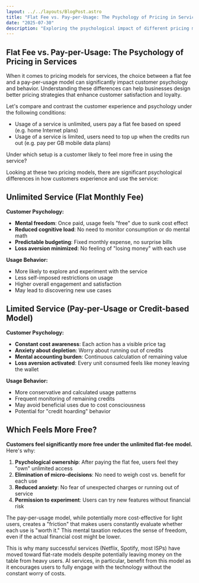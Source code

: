 ```yaml
---
layout: ../../layouts/BlogPost.astro
title: "Flat Fee vs. Pay-per-Usage: The Psychology of Pricing in Services"
date: "2025-07-30"
description: "Exploring the psychological impact of different pricing models on customer behavior."
---
```


## Flat Fee vs. Pay-per-Usage: The Psychology of Pricing in Services

When it comes to pricing models for services, the choice between a flat fee and a pay-per-usage model can significantly impact customer psychology and behavior. Understanding these differences can help businesses design better pricing strategies that enhance customer satisfaction and loyalty.

Let's compare and contrast the customer experience and psychology under the following conditions:

- Usage of a service is unlimited, users pay a flat fee based on speed (e.g. home Internet plans)
- Usage of a service is limited, users need to top up when the credits run out (e.g. pay per GB mobile data plans)

Under which setup is a customer likely to feel more free in using the service?

Looking at these two pricing models, there are significant psychological differences in how customers experience and use the service:

## Unlimited Service (Flat Monthly Fee)

**Customer Psychology:**

- **Mental freedom**: Once paid, usage feels "free" due to sunk cost effect
- **Reduced cognitive load**: No need to monitor consumption or do mental math
- **Predictable budgeting**: Fixed monthly expense, no surprise bills
- **Loss aversion minimized**: No feeling of "losing money" with each use

**Usage Behavior:**

- More likely to explore and experiment with the service
- Less self-imposed restrictions on usage
- Higher overall engagement and satisfaction
- May lead to discovering new use cases

## Limited Service (Pay-per-Usage or Credit-based Model)

**Customer Psychology:**

- **Constant cost awareness**: Each action has a visible price tag
- **Anxiety about depletion**: Worry about running out of credits
- **Mental accounting burden**: Continuous calculation of remaining value
- **Loss aversion activated**: Every unit consumed feels like money leaving the wallet

**Usage Behavior:**

- More conservative and calculated usage patterns
- Frequent monitoring of remaining credits
- May avoid beneficial uses due to cost consciousness
- Potential for "credit hoarding" behavior

## Which Feels More Free?

**Customers feel significantly more free under the unlimited flat-fee model.** Here's why:

1. **Psychological ownership**: After paying the flat fee, users feel they "own" unlimited access
2. **Elimination of micro-decisions**: No need to weigh cost vs. benefit for each use
3. **Reduced anxiety**: No fear of unexpected charges or running out of service
4. **Permission to experiment**: Users can try new features without financial risk

The pay-per-usage model, while potentially more cost-effective for light users, creates a "friction" that makes users constantly evaluate whether each use is "worth it." This mental taxation reduces the sense of freedom, even if the actual financial cost might be lower.

This is why many successful services (Netflix, Spotify, most ISPs) have moved toward flat-rate models despite potentially leaving money on the table from heavy users. AI services, in particular, benefit from this model as it encourages users to fully engage with the technology without the constant worry of costs.
